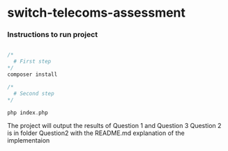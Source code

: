 # switch-telecoms-assessment

### Instructions to run project

```php

/* 
  # First step
*/
composer install

/* 
  # Second step
*/

php index.php

```

The project will output the results of Question 1 and Question 3
Question 2 is in folder Question2 with the README.md explanation of the implementaion
